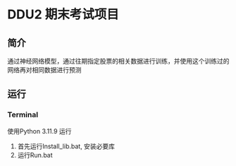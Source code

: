 # DDU2 期末考试项目
## 简介
通过神经网络模型，通过往期指定股票的相关数据进行训练，并使用这个训练过的网络再对相同数据进行预测
## 运行
### Terminal
使用Python 3.11.9 运行
1. 首先运行Install_lib.bat, 安装必要库
2. 运行Run.bat
